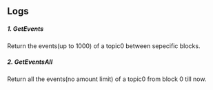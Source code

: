 ## Logs

##### 1. GetEvents

Return the events(up to 1000) of a topic0 between sepecific blocks.

##### 2. GetEventsAll

Return all the events(no amount limit) of a topic0 from block 0 till now.
